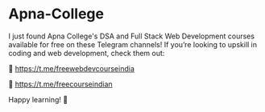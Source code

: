 # Apna-College

I just found Apna College's DSA and Full Stack Web Development courses available for free on these Telegram channels! If you’re looking to upskill in coding and web development, check them out:

📲 https://t.me/freewebdevcourseindia

📲 https://t.me/freecourseindian

Happy learning! 🚀
